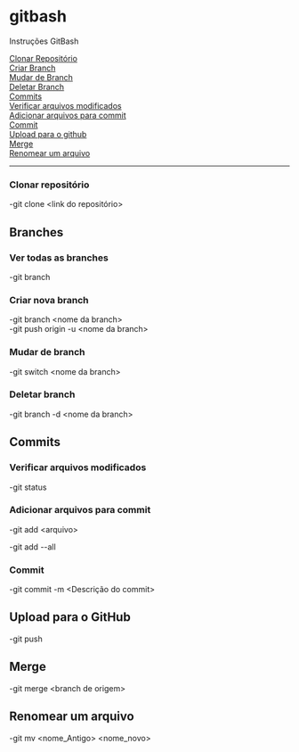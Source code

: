 # gitbash
Instruções GitBash

[Clonar Repositório](#clonar-repositorio)  
[Criar Branch](#criar-nova-branch)  
[Mudar de Branch](#mudar-de-branch)  
[Deletar Branch](#deletar-branch)  
[Commits](#commits)  
[Verificar arquivos modificados](#verificar-arquivos-modificados)  
[Adicionar arquivos para commit](#adicionar-arquivos-para-commit)  
[Commit](#commit)  
[Upload para o github](#upload-para-o-github)  
[Merge](#merge)  
[Renomear um arquivo](#renomear-um-arquivo)

<hr>

### **Clonar repositório**
-git clone \<link do repositório\>

## Branches

### Ver todas as branches
-git branch

### Criar nova branch
-git branch \<nome da branch\>  
-git push origin -u \<nome da branch\>


### Mudar de branch

-git switch \<nome da branch\>


### Deletar branch

-git branch -d \<nome da branch\>

## Commits

### Verificar arquivos modificados

-git status  

### Adicionar arquivos para commit

-git add \<arquivo\>  

-git add --all

### Commit

-git commit -m \<Descrição do commit\>

## Upload para o GitHub

-git push

## Merge

-git merge \<branch de origem\>

## Renomear um arquivo

-git mv \<nome_Antigo\> \<nome_novo\>